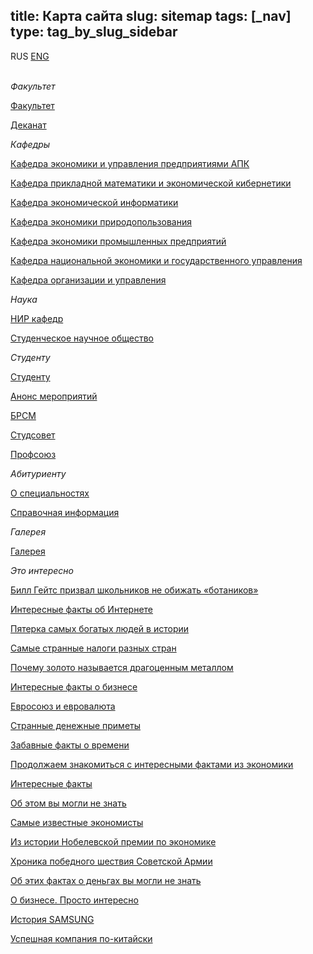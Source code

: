 title: Карта сайта
slug: sitemap
tags: [_nav]
type: tag_by_slug_sidebar
---

RUS 
<a href="http://localhost:8000/fm/sitemap_en">ENG</a><br><br>


*Факультет*

<a href="http://bseu.by/fm/sitemap_en">Факультет</a>

<a href="http://bseu.by/fm/sitemap_en">Деканат</a>

*Кафедры*

<a href="/fm/departments/agricultural_economics/">Кафедра экономики и управления предприятиями АПК</a>

<a href="/fm/departments/economic_cybernetics/">Кафедра прикладной математики и экономической кибернетики</a>

<a href="/fm/departments/economic_informatics/">Кафедра экономической информатики</a>

<a href="/fm/departments/environmental_economics/">Кафедра экономики природопользования</a>

<a href="/fm/departments/industrial_economics/">Кафедра экономики промышленных предприятий</a>

<a href="/fm/departments/national_economy/">Кафедра национальной экономики и государственного управления</a>

<a href="/fm/departments/organization_and_management/">Кафедра организации и управления</a>

*Наука*

<a href="/fm/science/department_science/">НИР кафедр</a>

<a href="/fm/science/student_science/">Студенческое научное общество</a>

*Студенту*

<a href="/fm/student/">Студенту</a>

<a href="/fm/student/anons/">Анонс мероприятий</a>

<a href="/fm/student/brsm/">БРСМ</a>

<a href="/fm/student/council/">Студсовет</a>

<a href="/fm/student/professional_union/">Профсоюз</a>

*Абитуриенту*

<a href="/fm/applicants/majors/">О специальностях</a>

<a href="/fm/applicants/help/">Справочная информация</a>

*Галерея*

<a href="/fm/photo/">Галерея</a>

*Это интересно*

<a href="/fm/other/articles/article1/">Билл Гейтс призвал школьников не обижать «ботаников»</a> 

<a href="/fm/other/articles/article17/">Интересные факты об Интернете</a>

<a href="/fm/other/articles/article18/">Пятерка самых богатых людей в истории</a> 

<a href="/fm/other/articles/article19/">Самые странные налоги разных стран</a> 

<a href="/fm/other/articles/article20/">Почему золото называется драгоценным металлом</a> 

<a href="/fm/other/articles/article21/">Интересные факты о бизнесе</a> 

<a href="/fm/other/articles/article22/">Евросоюз и евровалюта</a> 

<a href="/fm/other/articles/article23/">Странные денежные приметы</a> 

<a href="/fm/other/articles/article24/">Забавные факты о времени</a> 

<a href="/fm/other/articles/article25/">Продолжаем знакомиться с интересными фактами из экономики</a> 

<a href="/fm/other/articles/article26/">Интересные факты</a> 

<a href="/fm/other/articles/article27/">Об этом вы могли не знать</a> 

<a href="/fm/other/articles/article28/">Самые известные экономисты</a> 

<a href="/fm/other/articles/article29/">Из истории Нобелевской премии по экономике</a> 

<a href="/fm/other/articles/article30/">Хроника победного шествия Советской Армии</a> 

<a href="/fm/other/articles/article31/">Об этих фактах о деньгах вы могли не знать</a>

<a href="/fm/other/articles/article32/">О бизнесе. Просто интересно</a>

<a href="/fm/other/articles/article33/">История SAMSUNG</a>

<a href="/fm/other/articles/article34/">Успешная компания по-китайски</a>


